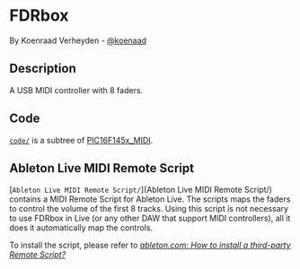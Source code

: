 FDRbox
===
By Koenraad Verheyden - [@koenaad](https://twitter.com/koenaad)

Description
---
A USB MIDI controller with 8 faders.

Code
---
[```code/```](code/) is a subtree of [PIC16F145x_MIDI](https://github.com/koenaad/PIC16F145x_MIDI).

Ableton Live MIDI Remote Script
---
[```Ableton Live MIDI Remote Script/```](Ableton Live MIDI Remote Script/) contains a MIDI Remote Script for Ableton Live. The scripts maps the faders to control the volume of the first 8 tracks. Using this script is not necessary to use FDRbox in Live (or any other DAW that support MIDI controllers), all it does it automatically map the controls.

To install the script, please refer to [*ableton.com: How to install a third-party Remote Script?*
](https://www.ableton.com/en/help/article/install-third-party-remote-script/)
